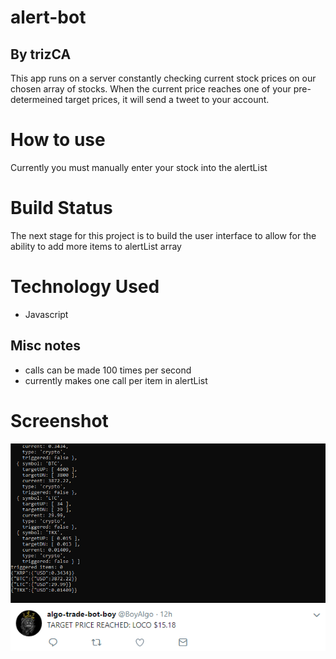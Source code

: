 # alert-bot
## By trizCA

This app runs on a server constantly checking current stock prices on our chosen array of stocks. When the current price reaches one of your pre-determeined target prices, it will send a tweet to your account. 

# How to use
Currently you must manually enter your stock into the alertList

# Build Status
The next stage for this project is to build the user interface to allow for the ability to add more items to alertList array

# Technology Used
- Javascript

## Misc notes
- calls can be made 100 times per second
- currently makes one call per item in alertList

# Screenshot
<img src="./img/screenshot1.png">

<img src="./img/screenshot2.png">